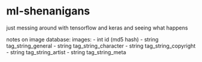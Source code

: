 # ml-shenanigans

just messing around with tensorflow and keras and seeing what happens

notes on image database:
images:
    - int id (md5 hash)
    - string tag_string_general
    - string tag_string_character
    - string tag_string_copyright
    - string tag_string_artist
    - string tag_string_meta
